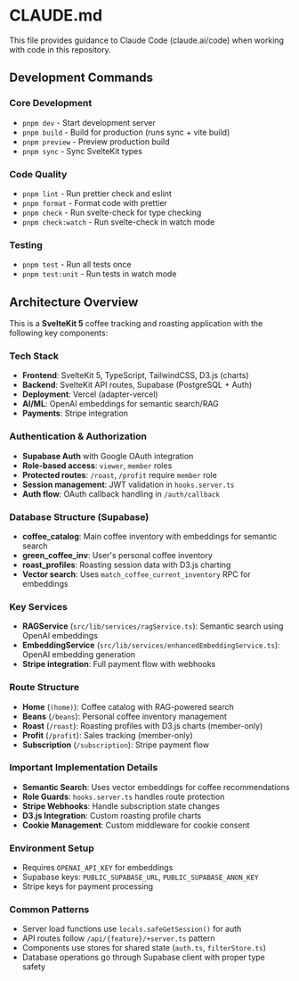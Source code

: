 # CLAUDE.md

This file provides guidance to Claude Code (claude.ai/code) when working with code in this repository.

## Development Commands

### Core Development

- `pnpm dev` - Start development server
- `pnpm build` - Build for production (runs sync + vite build)
- `pnpm preview` - Preview production build
- `pnpm sync` - Sync SvelteKit types

### Code Quality

- `pnpm lint` - Run prettier check and eslint
- `pnpm format` - Format code with prettier
- `pnpm check` - Run svelte-check for type checking
- `pnpm check:watch` - Run svelte-check in watch mode

### Testing

- `pnpm test` - Run all tests once
- `pnpm test:unit` - Run tests in watch mode

## Architecture Overview

This is a **SvelteKit 5** coffee tracking and roasting application with the following key components:

### Tech Stack

- **Frontend**: SvelteKit 5, TypeScript, TailwindCSS, D3.js (charts)
- **Backend**: SvelteKit API routes, Supabase (PostgreSQL + Auth)
- **Deployment**: Vercel (adapter-vercel)
- **AI/ML**: OpenAI embeddings for semantic search/RAG
- **Payments**: Stripe integration

### Authentication & Authorization

- **Supabase Auth** with Google OAuth integration
- **Role-based access**: `viewer`, `member` roles
- **Protected routes**: `/roast`, `/profit` require `member` role
- **Session management**: JWT validation in `hooks.server.ts`
- **Auth flow**: OAuth callback handling in `/auth/callback`

### Database Structure (Supabase)

- **coffee_catalog**: Main coffee inventory with embeddings for semantic search
- **green_coffee_inv**: User's personal coffee inventory
- **roast_profiles**: Roasting session data with D3.js charting
- **Vector search**: Uses `match_coffee_current_inventory` RPC for embeddings

### Key Services

- **RAGService** (`src/lib/services/ragService.ts`): Semantic search using OpenAI embeddings
- **EmbeddingService** (`src/lib/services/enhancedEmbeddingService.ts`): OpenAI embedding generation
- **Stripe integration**: Full payment flow with webhooks

### Route Structure

- **Home** (`(home)`): Coffee catalog with RAG-powered search
- **Beans** (`/beans`): Personal coffee inventory management
- **Roast** (`/roast`): Roasting profiles with D3.js charts (member-only)
- **Profit** (`/profit`): Sales tracking (member-only)
- **Subscription** (`/subscription`): Stripe payment flow

### Important Implementation Details

- **Semantic Search**: Uses vector embeddings for coffee recommendations
- **Role Guards**: `hooks.server.ts` handles route protection
- **Stripe Webhooks**: Handle subscription state changes
- **D3.js Integration**: Custom roasting profile charts
- **Cookie Management**: Custom middleware for cookie consent

### Environment Setup

- Requires `OPENAI_API_KEY` for embeddings
- Supabase keys: `PUBLIC_SUPABASE_URL`, `PUBLIC_SUPABASE_ANON_KEY`
- Stripe keys for payment processing

### Common Patterns

- Server load functions use `locals.safeGetSession()` for auth
- API routes follow `/api/{feature}/+server.ts` pattern
- Components use stores for shared state (`auth.ts`, `filterStore.ts`)
- Database operations go through Supabase client with proper type safety
